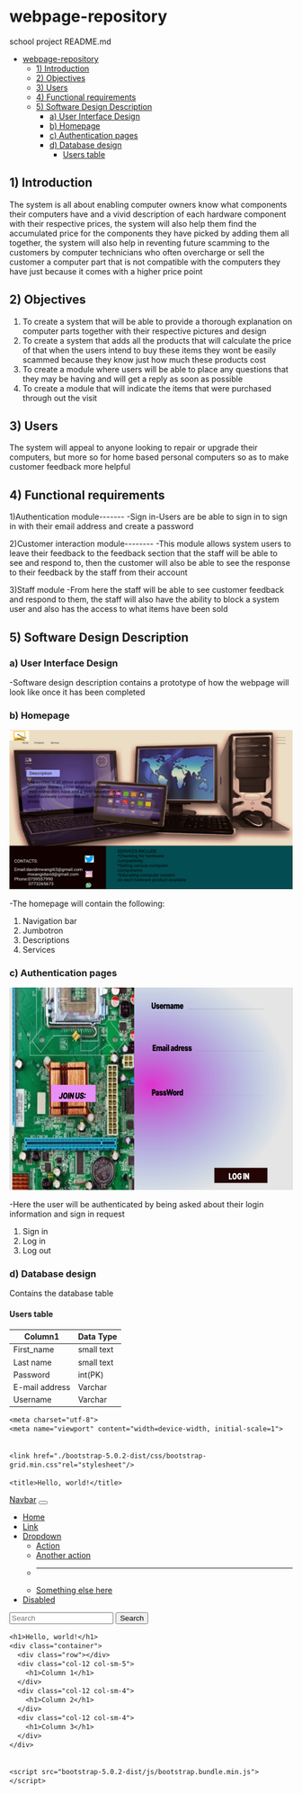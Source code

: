 # webpage-repository
school project
README.md


- [webpage-repository](#webpage-repository)
  - [1) Introduction](#1-introduction)
  - [2) Objectives](#2-objectives)
  - [3) Users](#3-users)
  - [4) Functional requirements](#4-functional-requirements)
  - [5) Software Design Description](#5-software-design-description)
    - [a) User Interface Design](#a-user-interface-design)
    - [b) Homepage](#b-homepage)
    - [c) Authentication pages](#c-authentication-pages)
    - [d) Database design](#d-database-design)
      - [Users table](#users-table)


## 1) Introduction
The system is all about enabling computer owners know what components their computers have and a vivid description of each hardware component with their respective prices, the system will also help them find the accumulated price for the components they have picked by adding them all together, the system will also help in reventing future scamming to the customers by computer technicians who often overcharge or sell the customer a computer part that is not compatible with the computers they have just because it comes with a higher price point 

## 2) Objectives
1.	To create a system that will be able to provide a thorough explanation on computer parts together with their respective pictures and design
2.	To create a system that adds all the products that will calculate the price of that when the users intend to buy these items they wont be easily scammed because they know just how much these products cost
3.	To create a module where users will be able to place any questions that they may be having and will get a reply as soon as possible
4.	To create a module that will indicate the items that were purchased  through out the visit



## 3) Users
The system will appeal to anyone looking to repair or upgrade their computers, but more so for home based personal computers so as to make customer feedback more helpful 

## 4) Functional requirements
1)Authentication module-------
-Sign in-Users are be able to sign in to sign in with their email address and create a password

2)Customer interaction module--------
-This module allows system users to leave their feedback to the feedback section that the staff will be able to see and respond to, then the customer will also be able to see the response to their feedback by the staff from their account


3)Staff module
-From here the staff will be able to see customer feedback and respond to them, the staff will also have the ability to block a system user and also has the access to what items have been sold




## 5) Software Design Description

### a) User Interface Design
-Software design description contains a prototype of how the webpage will look like once it has been completed

### b) Homepage


![homepage](documentation/homepage.png)


-The homepage will contain the following:
1) Navigation bar
2) Jumbotron
3) Descriptions
4) Services

### c) Authentication pages

![signup](documentation/signup.png)

-Here the user will be authenticated by being asked about their login information and sign in request
1) Sign in 
2) Log in 
3) Log out


### d) Database design
 Contains the database table

 #### Users table

  | Column1| Data Type        |
   |-------------|------------|  
  |First_name    | small text |
  | Last name    | small text |
  | Password     | int(PK)    |
  |E-mail address| Varchar    |
  | Username     | Varchar    |




<meta charset="utf-8">
<meta name="viewport" content="width=device-width, initial-scale=1">
<!doctype html>
<html lang="en">
  <head>
   
    <meta charset="utf-8">
    <meta name="viewport" content="width=device-width, initial-scale=1">


    <link href="./bootstrap-5.0.2-dist/css/bootstrap-grid.min.css"rel="stylesheet"/>

    <title>Hello, world!</title>
  </head>
  <body>
    <div class="container-fluid">
      <nav class="navbar navbar-expand-lg navbar-light bg-light">
        <div class="container-fluid">
          <a class="navbar-brand" href="#">Navbar</a>
          <button 
          class="navbar-toggler" 
          type="button" 
          data-bs-toggle="collapse"
           data-bs-target="#navbarSupportedContent" 
           aria-controls="navbarSupportedContent" 
           aria-expanded="false"
            aria-label="Toggle navigation">
            <span class="navbar-toggler-icon"></span>
          </button>
          <div class="collapse navbar-collapse" id="navbarSupportedContent">
            <ul class="navbar-nav me-auto mb-2 mb-lg-0">
              <li class="nav-item">
                <a class="nav-link active" aria-current="page" href="#">Home</a>
              </li>
              <li class="nav-item">
                <a class="nav-link" href="#">Link</a>
              </li>
              <li class="nav-item dropdown">
                <a class="nav-link dropdown-toggle" href="#" id="navbarDropdown" role="button" data-bs-toggle="dropdown" aria-expanded="false">
                  Dropdown
                </a>
                <ul class="dropdown-menu" aria-labelledby="navbarDropdown">
                  <li><a class="dropdown-item" href="#">Action</a></li>
                  <li><a class="dropdown-item" href="#">Another action</a></li>
                  <li><hr class="dropdown-divider"></li>
                  <li><a class="dropdown-item" href="#">Something else here</a></li>
                </ul>
              </li>
              <li class="nav-item">
                <a class="nav-link disabled" href="#" tabindex="-1" aria-disabled="true">Disabled</a>
              </li>
            </ul>
            <form class="d-flex">
              <input class="form-control me-2" type="search" placeholder="Search" aria-label="Search">
              <button class="btn btn-outline-success" type="submit">Search</button>
            </form>
          </div>
        </div>
      </nav>
    </div>








    <h1>Hello, world!</h1>
    <div class="container">
      <div class="row"></div>
      <div class="col-12 col-sm-5">
        <h1>Column 1</h1>
      </div>
      <div class="col-12 col-sm-4">
        <h1>Column 2</h1>
      </div>
      <div class="col-12 col-sm-4">
        <h1>Column 3</h1>
      </div>
    </div>

    
    <script src="bootstrap-5.0.2-dist/js/bootstrap.bundle.min.js"></script>

  
  </body>
</html>